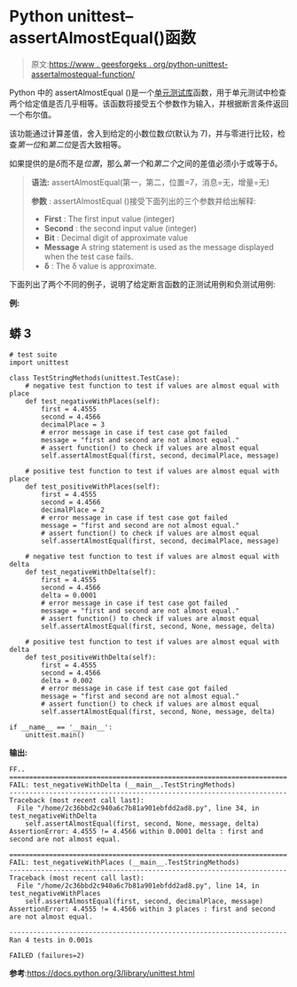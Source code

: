 # Python unittest–assertAlmostEqual()函数

> 原文:[https://www . geesforgeks . org/python-unittest-assertalmostequal-function/](https://www.geeksforgeeks.org/python-unittest-assertalmostequal-function/)

Python 中的 assertAlmostEqual ()是一个[单元测试库](https://www.geeksforgeeks.org/unit-testing-python-unittest/)函数，用于单元测试中检查两个给定值是否几乎相等。该函数将接受五个参数作为输入，并根据断言条件返回一个布尔值。

该功能通过计算差值，舍入到给定的小数位数*位*(默认为 7)，并与零进行比较，检查*第一位*和*第二位*是否大致相等。

如果提供的是*δ*而不是*位置*，那么*第一个*和*第二个*之间的差值必须小于或等于*δ*。

> **语法:** assertAlmostEqual(第一，第二，位置=7，消息=无，增量=无)
> 
> **参数** : assertAlmostEqual ()接受下面列出的三个参数并给出解释:
> 
> *   **First** : The first input value (integer)
> *   **Second** : the second input value (integer)
> *   **Bit** : Decimal digit of approximate value
> *   **Message** A string statement is used as the message displayed when the test case fails.
> *   **δ** : The δ value is approximate.

下面列出了两个不同的例子，说明了给定断言函数的正测试用例和负测试用例:

**例:**

## 蟒 3

```
# test suite
import unittest

class TestStringMethods(unittest.TestCase):
    # negative test function to test if values are almost equal with place
    def test_negativeWithPlaces(self):
        first = 4.4555
        second = 4.4566
        decimalPlace = 3
        # error message in case if test case got failed
        message = "first and second are not almost equal."
        # assert function() to check if values are almost equal
        self.assertAlmostEqual(first, second, decimalPlace, message)

    # positive test function to test if values are almost equal with place
    def test_positiveWithPlaces(self):
        first = 4.4555
        second = 4.4566
        decimalPlace = 2
        # error message in case if test case got failed
        message = "first and second are not almost equal."
        # assert function() to check if values are almost equal
        self.assertAlmostEqual(first, second, decimalPlace, message)

    # negative test function to test if values are almost equal with delta
    def test_negativeWithDelta(self):
        first = 4.4555
        second = 4.4566
        delta = 0.0001
        # error message in case if test case got failed
        message = "first and second are not almost equal."
        # assert function() to check if values are almost equal
        self.assertAlmostEqual(first, second, None, message, delta)

    # positive test function to test if values are almost equal with delta
    def test_positiveWithDelta(self):
        first = 4.4555
        second = 4.4566
        delta = 0.002
        # error message in case if test case got failed
        message = "first and second are not almost equal."
        # assert function() to check if values are almost equal
        self.assertAlmostEqual(first, second, None, message, delta)

if __name__ == '__main__':
    unittest.main()
```

**输出:**

```
FF..
======================================================================
FAIL: test_negativeWithDelta (__main__.TestStringMethods)
----------------------------------------------------------------------
Traceback (most recent call last):
  File "/home/2c36bbd2c940a6c7b81a901ebfdd2ad8.py", line 34, in test_negativeWithDelta
    self.assertAlmostEqual(first, second, None, message, delta)
AssertionError: 4.4555 != 4.4566 within 0.0001 delta : first and second are not almost equal.

======================================================================
FAIL: test_negativeWithPlaces (__main__.TestStringMethods)
----------------------------------------------------------------------
Traceback (most recent call last):
  File "/home/2c36bbd2c940a6c7b81a901ebfdd2ad8.py", line 14, in test_negativeWithPlaces
    self.assertAlmostEqual(first, second, decimalPlace, message)
AssertionError: 4.4555 != 4.4566 within 3 places : first and second are not almost equal.

----------------------------------------------------------------------
Ran 4 tests in 0.001s

FAILED (failures=2)

```

**参考**:https://docs.python.org/3/library/unittest.html
